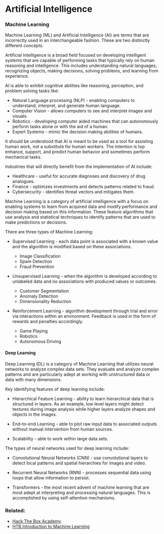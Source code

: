 # Artificial Intelligence

### Machine Learning

Machine Learning (ML) and Artificial Intelligence (AI) are terms that are incorrectly used in an interchangeable fashion. These are two distinctly different concepts.

Artificial Intelligence is a broad field focused on developing intelligent systems that are capable of performing tasks that typically rely on human reasoning and intelligence. This includes understanding natural languages, recognizing objects, making decisions, solving problems, and learning from experience.

AI is able to exhibit cognitive abilities like reasoning, perception, and problem solving tasks like:

- Natural Language processing (NLP) - enabling computers to understand, interpret, and generate human language.
- Computer Vision - allows computers to see and interpret images and visuals.
- Robotics - developing computer aided machines that can autonomously perform tasks alone or with the aid of a human.
- Expert Systems - mimic the decision making abilities of humans.

It should be understood that AI is meant to be used as a tool for assisting human work, not a substitute for human workers. The intention is top enhance, support, and predict human behavior and sometimes perform mechanical tasks.

Industries that will directly benefit from the implementation of AI include:

- Healthcare - useful for accurate diagnoses and discovery of drug analogues.
- Finance - optimizes investments and detects patterns related to fraud.
- Cybersecurity - identifies threat vectors and mitigates them.

Machine Learning is a category of artificial intelligence with a focus on enabling systems to learn from acquired data and modify performance and decision making based on this information. These feature algorithms that use analysis and statistical techniques to identify patterns that are used to make predictions or decisions.

There are three types of Machine Learning:

- Supervised Learning - each data point is associated with a known value and the algorithm is modified based on these associations. 
	- Image Classification
	- Spam Detection
	- Fraud Prevention

- Unsupervised Learning - when the algorithm is developed according to unlabeled data and no associations with produced values or outcomes.
	- Customer Segmentation
	- Anomaly Detection
	- Dimensionality Reduction

- Reinforcement Learning - algorithm development through trial and error via interactions within an environment. Feedback is used in the form of rewards and penalties accordingly.
	- Game Playing
	- Robotics
	- Autonomous Driving

#### Deep Learning

Deep Learning (DL) is a category of Machine Learning that utilizes neural networks to analyze complex data sets. They evaluate and analyze complex patterns and are particularly adept at working with unstructured data or data with many dimensions.

Key identifying features of deep learning include:

- Hierarchical Feature Learning - ability to learn hierarchical data that is structured in layers. As an example, low level layers might detect textures during image analysis while higher layers analyze shapes and objects in the images.

- End-to-end Learning - able to plot raw input data to associated outputs without manual intervention from human sources.

- Scalability - able to work within large data sets.

The types of neural networks used for deep learning include:

- Convolutional Neural Networks (CNN) - use convolutional layers to detect local patterns and spatial hierarchies for images and video.

- Recurrent Neural Networks (RNN) - processes sequential data using loops that allow information to persist.

- Transformers - the most recent advent of machine learning that are most adept at interpreting and processing natural languages. This is accomplished by using self-attention mechanisms.

### Related:
- [Hack The Box Academy](https://academy.hackthebox.com/ "Hack The Box Academy Home page")
- [HTB Introduction to Machine Learning](https://academy.hackthebox.com/module/290/section/3247 "HTB Introduction to Machine Learning")
